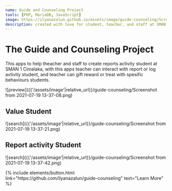 ```yaml
---
name: Guide and Counseling Project
tools: [PHP, MariaDB, JavaScript]
image: https://ilyanazalun.github.io/assets/image/guide-counseling/Screenshot from 2021-07-19 13-37-21.png
description: created with love for student, teacher, and staff at SMAN 1 Cimalaka. to help services report activity behaviours student.
---
```


# The Guide and Counseling Project

This apps to help theacher and staff to create reports activity student at SMAN 1 Cimalaka, with this apps teacher can interact with report or log avtivity student, and teacher can gift reward or treat with spesific behaviours students.

![preview]({{'/assets/image'|relative_url}}/guide-counseling/Screenshot from 2021-07-19 13-37-08.png)

## Value Student

![search]({{'/assets/image'|relative_url}}/guide-counseling/Screenshot from 2021-07-19 13-37-21.png)

## Report activity Student

![search]({{'/assets/image'|relative_url}}/guide-counseling/Screenshot from 2021-07-19 13-37-42.png)

<p class="text-center">
{% include elements/button.html link="https://github.com/ilyanazalun/guide-counseling" text="Learn More" %}
</p>